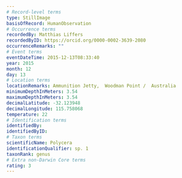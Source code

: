 ```yaml
---
# Record-level terms
type: StillImage
basisOfRecord: HumanObservation
# Occurrence terms
recordedBy: Matthias Liffers
recordedByID: https://orcid.org/0000-0002-3639-2080
occurrenceRemarks: ""
# Event terms
eventDateTime: 2015-12-13T08:33:40
year: 2015
month: 12
day: 13
# Location terms
locationRemarks: Ammunition Jetty,  Woodman Point /  Australia
minimumDepthInMeters: 3.54
maximumDepthInMeters: 3.54
decimalLatitude: -32.123948
decimalLongitude: 115.758068
temperature: 22
# Identification terms
identifiedBy: 
identifiedByID: 
# Taxon terms
scientificName: Polycera
identificationQualifier: sp. 1
taxonRank: genus
# Extra non-Darwin Core terms
rating: 3
---
```

